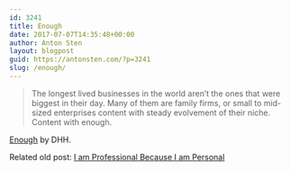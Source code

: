 ```yaml
---
id: 3241
title: Enough
date: 2017-07-07T14:35:48+00:00
author: Anton Sten
layout: blogpost
guid: https://antonsten.com/?p=3241
slug: /enough/
---
```

> The longest lived businesses in the world aren’t the ones that were biggest in their day. Many of them are family firms, or small to mid-sized enterprises content with steady evolvement of their niche. Content with enough.

<a href="https://m.signalvnoise.com/enough-1d48019c7335" target="_blank">Enough</a> by DHH.

Related old post: [I am Professional Because I am Personal](https://antonsten.com/i-am-professional-because-i-am-personal/)
